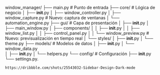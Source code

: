 window_manager/
├── main.py                 # Punto de entrada
├── core/                   # Lógica de negocio
│   ├── __init__.py
│   ├── window_controller.py
│   ├── window_capture.py   # Nuevo: captura de ventanas
│   └── automation_engine.py
├── gui/                    # Capa de presentación
│   ├── __init__.py
│   ├── main_window.py
│   ├── components/
│   │   ├── __init__.py
│   │   ├── window_list.py
│   │   ├── control_panel.py
│   │   └── window_preview.py  # Nuevo: previsualización en tiempo real
│   └── styles/
│       ├── __init__.py
│       └── theme.py
├── models/                 # Modelos de datos
│   ├── __init__.py
│   └── window_data.py  
│   ├── __init__.py
│   └── helpers.py
└── config/                 # Configuración
    ├── __init__.py
    └── settings.py.


    https://dribbble.com/shots/25543032-Sidebar-Design-Dark-mode
